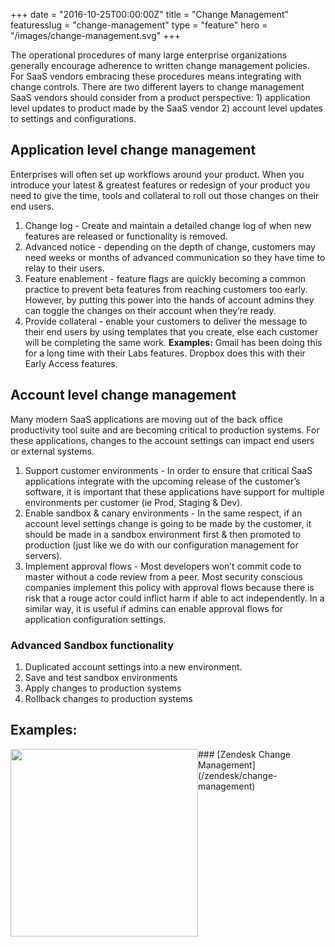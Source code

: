 +++
date = "2016-10-25T00:00:00Z"
title = "Change Management"
featuresslug = "change-management"
type = "feature"
hero = "/images/change-management.svg"
+++

The operational procedures of many large enterprise organizations generally encourage adherence to written change management policies. For SaaS vendors embracing these procedures means integrating with change controls. There are two different layers to change management SaaS vendors should consider from a product perspective: 1) application level updates to product made by the SaaS vendor 2) account level updates to settings and configurations.

## Application level change management
Enterprises will often set up workflows around your product. When you introduce your latest & greatest features or redesign of your product you need to give the time, tools and collateral to roll out those changes on their end users.

1. Change log - Create and maintain a detailed change log of when new features are released or functionality is removed.
1. Advanced notice - depending on the depth of change, customers may need weeks or months of advanced communication so they have time to relay to their users.
1. Feature enablement - feature flags are quickly becoming a common practice to prevent beta features from reaching customers too early. However, by putting this power into the hands of account admins they can toggle the changes on their account when they’re ready.
1. Provide collateral - enable your customers to deliver the message to their end users by using templates that you create, else each customer will be completing the same work.
**Examples:** Gmail has been doing this for a long time with their Labs features. Dropbox does this with their Early Access features.

## Account level change management
Many modern SaaS applications are moving out of the back office productivity tool suite and are becoming critical to production systems. For these applications, changes to the account settings can impact end users or external systems.

1. Support customer environments - In order to ensure that critical SaaS applications integrate with the upcoming release of the customer’s software, it is important that these applications have support for multiple environments per customer (ie Prod, Staging & Dev).
1. Enable sandbox & canary environments - In the same respect, if an account level settings change is going to be made by the customer, it should be made in a sandbox environment first & then promoted to production (just like we do with our configuration management for servers).
1. Implement approval flows - Most developers won’t commit code to master without a code review from a peer. Most security conscious companies implement this policy with approval flows because there is risk that a rouge actor could inflict harm if able to act independently. In a similar way, it is useful if admins can enable approval flows for application configuration settings.

### Advanced Sandbox functionality
1. Duplicated account settings into a new environment.
1. Save and test sandbox environments
1. Apply changes to production systems
1. Rollback changes to production systems

## Examples:
<DIV style="float:left">
<a href="/zendesk/change-management"><img src="/zendesk/images/example.png" width="300px" align="left" style="margin:0;"/></a>
<DIV class="clearfix"></DIV>
### [Zendesk Change Management](/zendesk/change-management)
</DIV>
